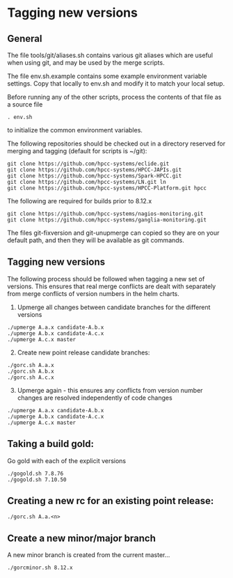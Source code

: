 # Tagging new versions


## General

The file tools/git/aliases.sh contains various git aliases which are useful when using git, and may be used by the merge scripts.

The file env.sh.example contains some example environment variable settings.  Copy that locally to env.sh and modify it to match your local setup.

Before running any of the other scripts, process the contents of that file as a source file

```
. env.sh
```

to initialize the common environment variables.

The following repositories should be checked out in a directory reserved for merging and tagging (default for scripts is ~/git):

```
git clone https://github.com/hpcc-systems/eclide.git
git clone https://github.com/hpcc-systems/HPCC-JAPIs.git
git clone https://github.com/hpcc-systems/Spark-HPCC.git
git clone https://github.com/hpcc-systems/LN.git ln
git clone https://github.com/hpcc-systems/HPCC-Platform.git hpcc
```

The following are required for builds prior to 8.12.x
```
git clone https://github.com/hpcc-systems/nagios-monitoring.git
git clone https://github.com/hpcc-systems/ganglia-monitoring.git
```

The files git-fixversion and git-unupmerge can copied so they are on your default path, and then they will be available as git commands.

## Tagging new versions

The following process should be followed when tagging a new set of versions.  This ensures that real merge conflicts are dealt with separately from merge conflicts of version numbers in the helm charts.

1. Upmerge all changes between candidate branches for the different versions

```
./upmerge A.a.x candidate-A.b.x
./upmerge A.b.x candidate-A.c.x
./upmerge A.c.x master
```

2. Create new point release candidate branches:

```
./gorc.sh A.a.x
./gorc.sh A.b.x
./gorc.sh A.c.x
```

3. Upmerge again - this ensures any conflicts from version number changes are resolved independently of code changes

```
./upmerge A.a.x candidate-A.b.x
./upmerge A.b.x candidate-A.c.x
./upmerge A.c.x master
```


## Taking a build gold:

Go gold with each of the explicit versions

```
./gogold.sh 7.8.76
./gogold.sh 7.10.50
```


## Creating a new rc for an existing point release:

```
./gorc.sh A.a.<n>
```

## Create a new minor/major branch

A new minor branch is created from the current master...

```
./gorcminor.sh 8.12.x
```
